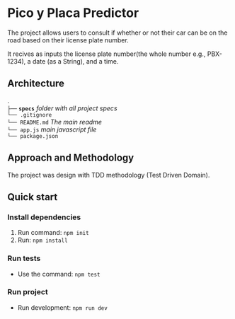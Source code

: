 
# Pico y Placa Predictor

The project allows users to consult if whether or not their car can be on the road based on their license plate number.

It recives as inputs the license plate number(the whole number e.g., PBX-1234), a date (as a String), and a time.
  
 
## Architecture
.  
`├──` **`specs`**   _folder with all project specs_  
`└── .gitignore`  
`└── README.md` _The main readme_  
`└── app.js` _main javascript file_  
`└── package.json`

## Approach and Methodology

The project was design with TDD methodology (Test Driven Domain).

## Quick start

### Install dependencies

 1. Run command: `npm init`
 2. Run: `npm install`

### Run tests

 - Use the command: `npm test`

 ### Run project

 - Run development: `npm run dev`
